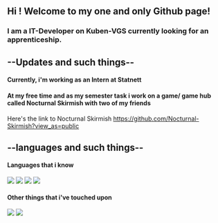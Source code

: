 ## **Hi ! Welcome to my one and only Github page!**

### I am a IT-Developer on Kuben-VGS currently looking for an apprenticeship.



## **--Updates and such things--**
#### Currently, i'm working as an Intern at Statnett
#### At my free time and as my semester task i work on a game/ game hub called Nocturnal Skirmish with two of my friends 
Here's the link to Nocturnal Skirmish
https://github.com/Nocturnal-Skirmish?view_as=public 


## **--languages and such things--**
#### Languages that i know
<a href="https://developer.mozilla.org/en-US/docs/Web/HTML"><img src="https://skillicons.dev/icons?i=js" /></a>
<a href="https://developer.mozilla.org/en-US/docs/Web/JavaScript"><img src="https://skillicons.dev/icons?i=html" /></a>
<a href="https://developer.mozilla.org/en-US/docs/Web/CSS"><img src="https://skillicons.dev/icons?i=css" /></a>
<a href="https://developer.mozilla.org/en-US/docs/Glossary/Python"><img src="https://skillicons.dev/icons?i=py" /></a>

#### Other things that i've touched upon
<a href="https://developer.mozilla.org/en-US/docs/Web/XML"><img src="https://skillicons.dev/icons?i=xml" /></a>
<a href="[https://developer.mozilla.org/en-US/docs/Web/REACT](https://react.dev/)"><img src="https://skillicons.dev/icons?i=react" /></a>
<!--
**HenrikHaaland/HenrikHaaland** is a ✨ _special_ ✨ repository because its `README.md` (this file) appears on your GitHub profile.

Here are some ideas to get you started:

- 🔭 I’m currently working on ...
- 🌱 I’m currently learning ...
- 👯 I’m looking to collaborate on ...
- 🤔 I’m looking for help with ...
- 💬 Ask me about ...
- 📫 How to reach me: ...
- 😄 Pronouns: ...
- ⚡ Fun fact: ...
-->
